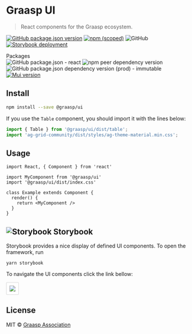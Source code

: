 # Graasp UI

> React components for the Graasp ecosystem.

[![GitHub package.json version](https://img.shields.io/github/package-json/v/graasp/graasp-ui?color=limegreen&label=latest&logo=github)](https://github.com/graasp/graasp-ui/releases)
[![npm (scoped)](https://img.shields.io/npm/v/@graasp/ui?logo=npm)](https://www.npmjs.com/package/@graasp/ui)
![GitHub](https://img.shields.io/github/license/graasp/graasp-ui)
[![Storybook deployment](https://img.shields.io/badge/storybook-ui-%23FF4785?logo=storybook)](https://graasp.github.io/graasp-ui/)

Packages  
![GitHub package.json - react](https://img.shields.io/github/package-json/dependency-version/graasp/graasp-ui/dev/react?logo=react&label=react%20(dev))
![npm peer dependency version](https://img.shields.io/npm/dependency-version/@graasp/ui/peer/react?logo=react&label=react%20(peer))
![GitHub package.json dependency version (prod) - immutable](https://img.shields.io/github/package-json/dependency-version/graasp/graasp-ui/immutable?color=plum)
[![Mui version](https://img.shields.io/badge/mui-v5-deepskyblue?logo=mui)](https://mui.com/material-ui/getting-started/overview/)

## Install

```bash
npm install --save @graasp/ui
```

If you use the `Table` component, you should import it with the lines below:

```js
import { Table } from '@graasp/ui/dist/table';
import 'ag-grid-community/dist/styles/ag-theme-material.min.css';
````

## Usage

```tsx
import React, { Component } from 'react'

import MyComponent from '@graasp/ui'
import '@graasp/ui/dist/index.css'

class Example extends Component {
  render() {
    return <MyComponent />
  }
}
```

## ![Storybook](https://api.iconify.design/logos/storybook-icon.svg) Storybook

Storybook provides a nice display of defined UI components. To open the framework, run

```
yarn storybook
```

To navigate the UI components click the link bellow:

<a href="https://graasp.github.io/graasp-ui/" >
<img style="background: white; padding: 8px; border-radius: 2px; border: 1px solid lightgray" src="https://api.iconify.design/logos/storybook.svg"/>
</a>

## License

MIT © [Graasp Association](https://graasp.org)
